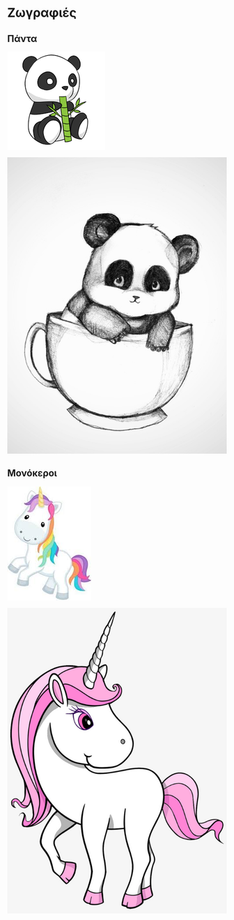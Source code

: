 # Ζωγραφιές

## Πάντα

![](imgs/panda01.png)

![](imgs/panda02.jpg)

## Μονόκεροι

![](imgs/unicorn01.jpg)

![](imgs/unicorn02.jpg)
